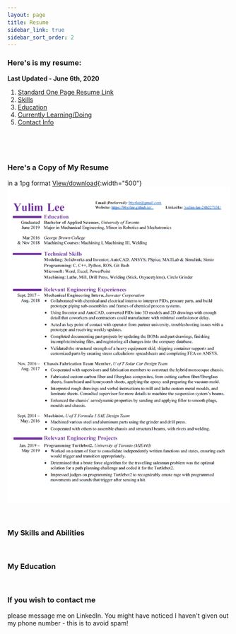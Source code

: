 ```yaml
---
layout: page
title: Resume
sidebar_link: true
sidebar_sort_order: 2
---
```


### Here's is my resume:

**Last Updated - June 6th, 2020**

1. [Standard One Page Resume Link](#1)
2. [Skills](#2)
3. [Education](#3)
4. [Currently Learning/Doing](#4)
4. [Contact Info](#4)
   
<p>&nbsp;</p> 
<p>&nbsp;</p> 

### Here's a Copy of My Resume <a name="1"></a>
in a 1pg format [View/download](/docs/YulimLee-1pgResume.pdf){:width="500"} 
![pg1](/docs/ResumePg1.PNG "Pg1 of my Resume") 

<p>&nbsp;</p> 

### My Skills and Abilities <a name="2"></a>

<p>&nbsp;</p> 

### My Education <a name="3"></a>

<p>&nbsp;</p> 

### If you wish to contact me <a name="4"></a>
please message me on LinkedIn. You might have noticed I haven't given out my phone number - this is to avoid spam! 
